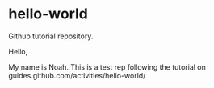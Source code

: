 # hello-world
Github tutorial repository.

Hello,

My name is Noah. This is a test rep following the tutorial on guides.github.com/activities/hello-world/
